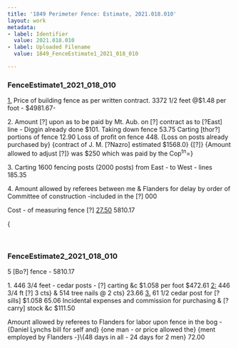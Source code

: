 ```yaml
---
title: '1849 Perimeter Fence: Estimate, 2021.018.010'
layout: work
metadata:
- label: Identifier
  value: 2021.018.010
- label: Uploaded Filename
  value: 1849_FenceEstimate1_2021_018_010

---
```

<div class="pages">
<div id="page-1801770">
<h3><a name="page-1801770">FenceEstimate1_2021_018_010</a></h3>
<div class="page-content">
<p><u>1.</u> Price of building fence as per written <span class='line-break'> </span>contract. 3372 1/2 feet @$1.48 per foot - $4981.67-</p>
<p>2. Amount  [?] upon as to be paid by<span class='line-break'> </span>Mt. Aub. on [?] con<span class='line-break'></span>tract as to [?East] line -<span class='line-break'> </span>Diggin  already  done $101.<span class='line-break'> </span>Taking  down fence  53.75<span class='line-break'> </span>Carting [thor?] portions of fence 12.90<span class='line-break'> </span>Loss of profit on fence 448.<span class='line-break'> </span>{Loss on posts already purchased by}<span class='line-break'> </span>{contract of J. M. [?Nazro] estimated $1568.0}<span class='line-break'> </span>{[?]}<span class='line-break'> </span>{Amount allowed to adjust [?]}<span class='line-break'> </span>was $250 which was paid by the Cop<sup>tn</sup>=}</p>
<p>3. Carting 1600 fencing posts (2000 posts)<span class='line-break'> </span>from East - to West - lines 185.35</p>
<p>4. Amount allowed by referees between <span class='line-break'> </span>me &amp; Flanders for delay by order of Com<span class='line-break'></span>mittee of construction  -included in the [?]  000</p>
<p>Cost - of measuring fence [?] <u>27.50</u><span class='line-break'> </span>5810.17</p>
<p>{</p>
</div>
</div>
<br />
<div id="page-1801772">
<h3><a name="page-1801772">FenceEstimate2_2021_018_010</a></h3>
<div class="page-content">
<p>5  [Bo?] fence -<span class='line-break'> </span>5810.17</p>
<p>1. 446 3/4 feet - cedar posts - [?]<span class='line-break'> </span>carting &amp;c $1.058 per foot  $472.61<span class='line-break'> </span><u>2:</u> 446 3/4 ft [?] 3 cts}<span class='line-break'> </span>&amp; 514 tree nails @ 2 cts} 23.66<span class='line-break'> </span><u>3.</u> 61 1/2 cedar post for [? sills] $1.058 65.06<span class='line-break'> </span>Incidental expenses and commission <span class='line-break'> </span>for purchasing &amp; [?carry] stock &amp;c $111.50</p>
<p>Amount allowed by referees to <span class='line-break'> </span>Flanders for labor upon fence in <span class='line-break'> </span>the bog -<span class='line-break'> </span>{Daniel Lynchs bill for self and}<span class='line-break'> </span>{one man - or price allowed the}<span class='line-break'> </span>{ment employed by Flanders -}\{48 days in all - 24 days for 2 men} 72.00</p>
</div>
</div>
<br />
</div>
